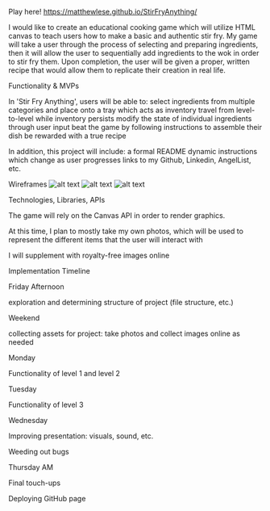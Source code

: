 Play here! https://matthewlese.github.io/StirFryAnything/

I would like to create an educational cooking game which will utilize HTML canvas to teach users how to make a basic and authentic stir fry.  My game will take a user through the process of selecting and preparing ingredients, then it will allow the user to sequentially add ingredients to the wok in order to stir fry them.  Upon completion, the user will be given a proper, written recipe that would allow them to replicate their creation in real life.

Functionality & MVPs

In 'Stir Fry Anything', users will be able to:
  select ingredients from multiple categories and place onto a tray which acts as inventory
  travel from level-to-level while inventory persists
  modify the state of individual ingredients through user input
  beat the game by following instructions to assemble their dish
  be rewarded with a true recipe

In addition, this project will include:
  a formal README
  dynamic instructions which change as user progresses
  links to my Github, Linkedin, AngelList, etc.

Wireframes
![alt text](https://github.com/matthewlese/JavaScriptProject/blob/main/wireframes/level%201.png)
![alt text](https://github.com/matthewlese/JavaScriptProject/blob/main/wireframes/level%202.png)
![alt text](https://github.com/matthewlese/JavaScriptProject/blob/main/wireframes/level%203.png)

Technologies, Libraries, APIs

  The game will rely on the Canvas API in order to render graphics.

  At this time, I plan to mostly take my own photos, which will be used to represent the different items that the user will interact with

  I will supplement with royalty-free images online

Implementation Timeline

  Friday Afternoon

  exploration and determining structure of project (file structure, etc.)

  Weekend

  collecting assets for project: take photos and collect images online as needed

  Monday

  Functionality of level 1 and level 2

  Tuesday

  Functionality of level 3

  Wednesday

  Improving presentation: visuals, sound, etc.

  Weeding out bugs

  Thursday AM

  Final touch-ups

  Deploying GitHub page
